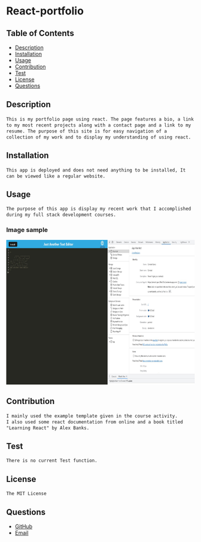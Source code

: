 # React-portfolio

## Table of Contents
- [Description](#description)
- [Installation](#installation)
- [Usage](#usage)
- [Contribution](#contribution)
- [Test](#test)
- [License](#license)
- [Questions](#questions)

## Description
    This is my portfolio page using react. The page features a bio, a link to my most recent projects along with a contact page and a link to my resume. The purpose of this site is for easy navigation of a collection of my work and to display my understanding of using react. 

## Installation
    This app is deployed and does not need anything to be installed, It can be viewed like a regular website.  

## Usage
    The purpose of this app is display my recent work that I accomplished during my full stack development courses.  

### Image sample

<img src="https://github.com/Lalu423/text-edit-pro/blob/main/assets/text-edit-sample.jpg" height="386" width="770"/>

## Contribution
    I mainly used the example template given in the course activity.
    I also used some react documentation from online and a book titled "Learning React" by Alex Banks. 

## Test
    There is no current Test function.  

## License
    The MIT License

## Questions
- [GitHub](https://github.com/lalu423)
- [Email](mailto:jonathanlalu@gmail.com)